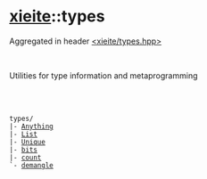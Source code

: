 # [xieite](./xieite.md)::types
Aggregated in header [<xieite/types.hpp>](../include/xieite/types.hpp)

<br/>

Utilities for type information and metaprogramming

<br/><br/>

<pre><code>types/
|- <a href="./types/Anything.md">Anything</a>
|- <a href="./types/List.md">List</a>
|- <a href="./types/Unique.md">Unique</a>
|- <a href="./types/bits.md">bits</a>
|- <a href="./types/count.md">count</a>
`- <a href="./types/demangle.md">demangle</a>
</code></pre>
